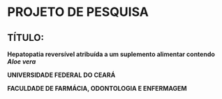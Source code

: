 # PROJETO DE PESQUISA

## TÍTULO:

**Hepatopatia reversível atribuída a um suplemento alimentar contendo _Aloe vera_** 

**UNIVERSIDADE FEDERAL DO CEARÁ**

**FACULDADE DE FARMÁCIA, ODONTOLOGIA E ENFERMAGEM**
